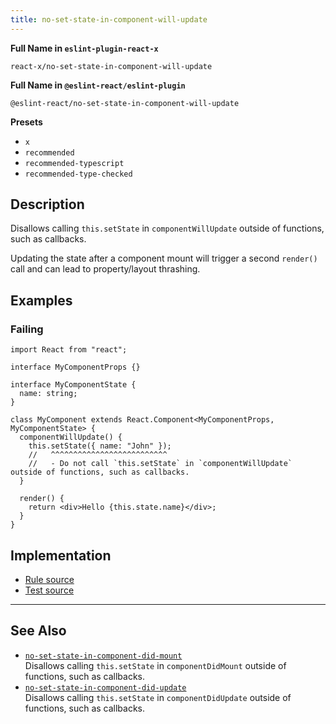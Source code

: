 ```yaml
---
title: no-set-state-in-component-will-update
---
```


**Full Name in `eslint-plugin-react-x`**

```plain copy
react-x/no-set-state-in-component-will-update
```

**Full Name in `@eslint-react/eslint-plugin`**

```plain copy
@eslint-react/no-set-state-in-component-will-update
```

**Presets**

- `x`
- `recommended`
- `recommended-typescript`
- `recommended-type-checked`

## Description

Disallows calling `this.setState` in `componentWillUpdate` outside of functions, such as callbacks.

Updating the state after a component mount will trigger a second `render()` call and can lead to property/layout thrashing.

## Examples

### Failing

```tsx
import React from "react";

interface MyComponentProps {}

interface MyComponentState {
  name: string;
}

class MyComponent extends React.Component<MyComponentProps, MyComponentState> {
  componentWillUpdate() {
    this.setState({ name: "John" });
    //   ^^^^^^^^^^^^^^^^^^^^^^^^^^
    //   - Do not call `this.setState` in `componentWillUpdate` outside of functions, such as callbacks.
  }

  render() {
    return <div>Hello {this.state.name}</div>;
  }
}
```

## Implementation

- [Rule source](https://github.com/Rel1cx/eslint-react/tree/main/packages/plugins/eslint-plugin-react-x/src/rules/no-set-state-in-component-will-update.ts)
- [Test source](https://github.com/Rel1cx/eslint-react/tree/main/packages/plugins/eslint-plugin-react-x/src/rules/no-set-state-in-component-will-update.spec.ts)

---

## See Also

- [`no-set-state-in-component-did-mount`](./no-set-state-in-component-did-mount)\
  Disallows calling `this.setState` in `componentDidMount` outside of functions, such as callbacks.
- [`no-set-state-in-component-did-update`](./no-set-state-in-component-did-update)\
  Disallows calling `this.setState` in `componentDidUpdate` outside of functions, such as callbacks.
